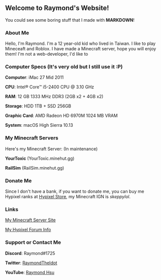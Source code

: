 ## Welcome to Raymond's Website!

You could see some boring stuff that I made with **MARKDOWN**!

### About Me

Hello, I'm Raymond. I'm a 12 year-old kid who lived in Taiwan. I like to play Mineceaft and Roblox. I have made a Minecraft server, hope you will enjoy them! I'm not a web-developer, I'd like to 

### Computer Specs (It's very old but I still use it :P)

**Computer**: iMac 27 Mid 2011

**CPU**: Intel® Core™ i5-2400 CPU @ 3.10 GHz

**RAM**: 12 GB 1333 MHz DDR3 (2GB x2 + 4GB x2)

**Storage**: HDD 1TB + SSD 256GB

**Graphic Card**: AMD Radeon HD 6970M 1024 MB VRAM

**System**: macOS High Sierra 10.13

### My Minecraft Servers

Here's my Minecraft Server: (In maintenance)

**YourToxic** (YourToxic.minehut.gg)

**RailSim** (RailSim.minehut.gg)

### Donate Me

Since I don't have a bank, if you want to donate me, you can buy me Hypixel ranks at [Hypixel Store](https://store.hypixel.net), my Minecraft IGN is *skeppylol*.

### Links

[My Minecraft Server Site](https://yourtoxic.tk)

[My Hypixel Forum Info](https://hypixel.net/members/raymond_TW.1811695)

### Support or Contact Me

**Discord**: Raymond#1725

**Twitter**: [RaymondTheIdot](https://twitter.com/RaymondTheIdot)

**YouTube**: [Raymond Hsu](https://youtube.com/RaymondHsu)
